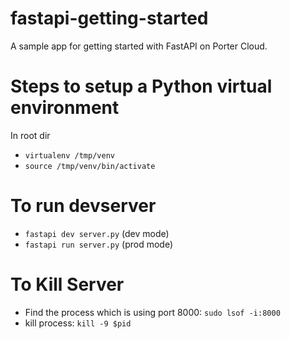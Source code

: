 # fastapi-getting-started

A sample app for getting started with FastAPI on Porter Cloud.

# Steps to setup a Python virtual environment

In root dir

- `virtualenv /tmp/venv`
- `source /tmp/venv/bin/activate`

# To run devserver

- `fastapi dev server.py` (dev mode)
- `fastapi run server.py` (prod mode)

# To Kill Server

- Find the process which is using port 8000: `sudo lsof -i:8000`
- kill process: `kill -9 $pid`